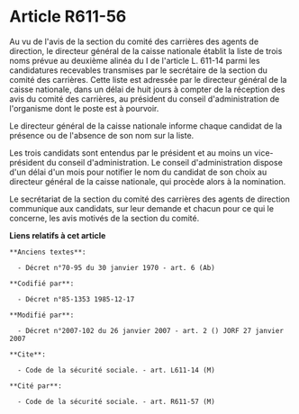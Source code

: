 # Article R611-56

Au vu de l'avis de la section du comité des carrières des agents de direction, le directeur général de la caisse nationale
établit la liste de trois noms prévue au deuxième alinéa du I de l'article L. 611-14 parmi les candidatures recevables
transmises par le secrétaire de la section du comité des carrières. Cette liste est adressée par le directeur général de la
caisse nationale, dans un délai de huit jours à compter de la réception des avis du comité des carrières, au président du
conseil d'administration de l'organisme dont le poste est à pourvoir.

Le directeur général de la caisse nationale informe chaque candidat de la présence ou de l'absence de son nom sur la liste.

Les trois candidats sont entendus par le président et au moins un vice-président du conseil d'administration. Le conseil
d'administration dispose d'un délai d'un mois pour notifier le nom du candidat de son choix au directeur général de la caisse
nationale, qui procède alors à la nomination.

Le secrétariat de la section du comité des carrières des agents de direction communique aux candidats, sur leur demande et
chacun pour ce qui le concerne, les avis motivés de la section du comité.

**Liens relatifs à cet article**

	**Anciens textes**:

	  - Décret n°70-95 du 30 janvier 1970 - art. 6 (Ab)

	**Codifié par**:

	  - Décret n°85-1353 1985-12-17

	**Modifié par**:

	  - Décret n°2007-102 du 26 janvier 2007 - art. 2 () JORF 27 janvier 2007

	**Cite**:

	  - Code de la sécurité sociale. - art. L611-14 (M)

	**Cité par**:

	  - Code de la sécurité sociale. - art. R611-57 (M)
